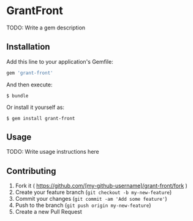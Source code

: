 # GrantFront

TODO: Write a gem description

## Installation

Add this line to your application's Gemfile:

```ruby
gem 'grant-front'
```

And then execute:

    $ bundle

Or install it yourself as:

    $ gem install grant-front

## Usage

TODO: Write usage instructions here

## Contributing

1. Fork it ( https://github.com/[my-github-username]/grant-front/fork )
2. Create your feature branch (`git checkout -b my-new-feature`)
3. Commit your changes (`git commit -am 'Add some feature'`)
4. Push to the branch (`git push origin my-new-feature`)
5. Create a new Pull Request
